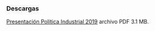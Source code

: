
### Descargas

[Presentación Política Industrial 2019](politica-industrial/presentacion-politica-industrial-2019-12-04.pdf) archivo PDF 3.1 MB.

